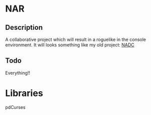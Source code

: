 # NAR
## Description
A collaborative project which will result in a roguelike in the console environment. It will looks something like my old project: [NADC](https://github.com/Glaze96/NADC)

## Todo
Everything!!

# Libraries
pdCurses
